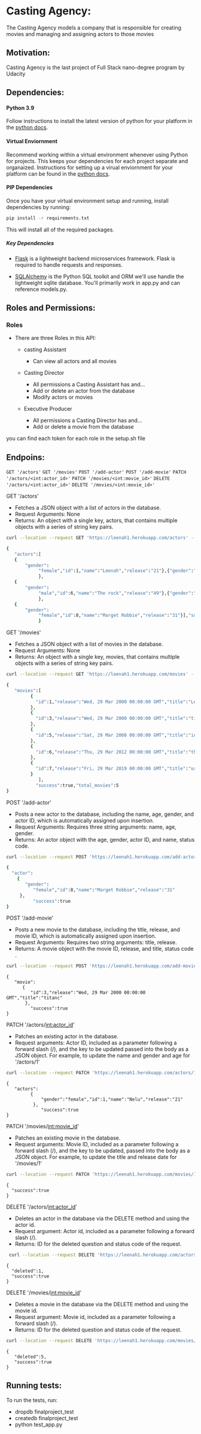 # Casting Agency:
The Casting Agency models a company that is responsible for creating movies and managing and assigning actors to those movies

## Motivation:
Casting Agency is the last project of Full Stack nano-degree program by Udacity

## Dependencies:
#### Python 3.9

Follow instructions to install the latest version of python for your platform in the [python docs](https://docs.python.org/3/using/unix.html#getting-and-installing-the-latest-version-of-python).

#### Virtual Enviornment

Recommend working within a virtual environment whenever using Python for projects. This keeps your dependencies for each project separate and organaized. Instructions for setting up a virual enviornment for your platform can be found in the [python docs](https://packaging.python.org/guides/installing-using-pip-and-virtual-environments/).

#### PIP Dependencies

Once you have your virtual environment setup and running, install dependencies by running:

```bash
pip install -r requirements.txt
```

This will install all of the required packages.

##### Key Dependencies

- [Flask](http://flask.pocoo.org/)  is a lightweight backend microservices framework. Flask is required to handle requests and responses.

- [SQLAlchemy](https://www.sqlalchemy.org/) is the Python SQL toolkit and ORM we'll use handle the lightweight sqlite database. You'll primarily work in app.py and can reference models.py. 

## Roles and Permissions:
### Roles
- There are three Roles in this API:
    - casting Assistant
      - Can view all actors and all movies

    - Casting Director
        - All permissions a Casting Assistant has and…
        - Add or delete an actor from the database
        - Modify actors or movies

    - Executive Producer
        - All permissions a Casting Director has and…
        - Add or delete a movie from the database


you can find each token for each role in the setup.sh file

## Endpoins:

`GET '/actors'`
`GET '/movies'`
`POST '/add-actor'`
`POST '/add-movie'`
`PATCH '/actors/<int:actor_id>'`
`PATCH '/movies/<int:movie_id>'`
`DELETE '/actors/<int:actor_id>'`
`DELETE '/movies/<int:movie_id>'`

GET '/actors'
- Fetches a JSON object with a list of actors in the database.
- Request Arguments: None
- Returns: An object with a single key, actors, that contains multiple objects with a series of string key pairs.
```bash
curl --location --request GET 'https://leenah1.herokuapp.com/actors' --header 'Authorization: Bearer eyJhbGciOiJSUzI1NiIsInR5cCI6IkpXVCIsImtpZCI6ImZQNk0yUUJaQjViZklxUU8tQjZoLSJ9.eyJpc3MiOiJodHRwczovL2lsZWVuYWgudXMuYXV0aDAuY29tLyIsInN1YiI6ImF1dGgwfDYxMTE1NzViOGUzMWQ1MDA2OWY4NzRlYSIsImF1ZCI6ImZwIiwiaWF0IjoxNjMyNDAyMjg2LCJleHAiOjE2MzI0ODg2ODYsImF6cCI6InRMRUVpOEpIelhXWEhxVEJiN1F4V3FRbDNDTHBISGVHIiwic2NvcGUiOiIiLCJwZXJtaXNzaW9ucyI6WyJkZWxldGU6YWN0b3IiLCJkZWxldGU6bW92aWUiLCJnZXQ6YWN0b3JzIiwiZ2V0Om1vdmllcyIsInBhdGNoOmFjdG9ycyIsInBhdGNoOm1vdmllcyIsInBvc3Q6YWN0b3IiLCJwb3N0Om1vdmllIl19.mPPaCGCOBJrKPwoIKuSZRuBzBnoDEZVg_rawR_HFN1E6RQx1ZSM8BDB6V1rob4YVg-WX65Tk7ovyzOnwgUW0uC74q7fBkCRKI2zaOUhWlT35k5_S2tf--jfPeJjs5jzoo0B1tlw6mXBZVvQI0iRVytc1XfG_jWmPIikjGW_lturVqjiO7iBwtF0leax1eRZuT1bdFSqWmb3EAFTEqCluaL-B3c_YeX7tyTZqrt8iAnkcpYxT3mZgIE3yXAheMNg0w5mDroF2_hHTdQIuEoXJ7l67O69jt-PeQ7gpqbKDPzFuzS3AYC5UpVbionryg1-FyqVT1e6VNfh69IItyq-xXg'
```
```bash
{
   "actors":[
   {
       "gender":
            "female","id":1,"name":"Leenah","release":"21"},{"gender":"female","id":5,"name":"Leenah","release":"21"
            },        
   {
       "gender":
            "male","id":6,"name":"The rock","release":"49"},{"gender":"female","id":7,"name":"Selena Gomez","release":"29"
            },
   {
       "gender":
            "female","id":8,"name":"Marget Robbie","release":"31"}],"success":true,"total_actors":8
            }
```


GET '/movies'
- Fetches a JSON object with a list of movies in the database.
- Request Arguments: None
- Returns: An object with a single key, movies, that contains multiple objects with a series of string key pairs.
```bash 
curl --location --request GET 'https://leenah1.herokuapp.com/movies' --header 'Authorization: Bearer eyJhbGciOiJSUzI1NiIsInR5cCI6IkpXVCIsImtpZCI6ImZQNk0yUUJaQjViZklxUU8tQjZoLSJ9.eyJpc3MiOiJodHRwczovL2lsZWVuYWgudXMuYXV0aDAuY29tLyIsInN1YiI6ImF1dGgwfDYxMTE1NzViOGUzMWQ1MDA2OWY4NzRlYSIsImF1ZCI6ImZwIiwiaWF0IjoxNjMyNDAyMjg2LCJleHAiOjE2MzI0ODg2ODYsImF6cCI6InRMRUVpOEpIelhXWEhxVEJiN1F4V3FRbDNDTHBISGVHIiwic2NvcGUiOiIiLCJwZXJtaXNzaW9ucyI6WyJkZWxldGU6YWN0b3IiLCJkZWxldGU6bW92aWUiLCJnZXQ6YWN0b3JzIiwiZ2V0Om1vdmllcyIsInBhdGNoOmFjdG9ycyIsInBhdGNoOm1vdmllcyIsInBvc3Q6YWN0b3IiLCJwb3N0Om1vdmllIl19.mPPaCGCOBJrKPwoIKuSZRuBzBnoDEZVg_rawR_HFN1E6RQx1ZSM8BDB6V1rob4YVg-WX65Tk7ovyzOnwgUW0uC74q7fBkCRKI2zaOUhWlT35k5_S2tf--jfPeJjs5jzoo0B1tlw6mXBZVvQI0iRVytc1XfG_jWmPIikjGW_lturVqjiO7iBwtF0leax1eRZuT1bdFSqWmb3EAFTEqCluaL-B3c_YeX7tyTZqrt8iAnkcpYxT3mZgIE3yXAheMNg0w5mDroF2_hHTdQIuEoXJ7l67O69jt-PeQ7gpqbKDPzFuzS3AYC5UpVbionryg1-FyqVT1e6VNfh69IItyq-xXg'
```
```bash
{
   "movies":[
         {
           "id":1,"release":"Wed, 29 Mar 2000 00:00:00 GMT","title":"Leenah movie"
         },
         {
           "id":3,"release":"Wed, 29 Mar 2000 00:00:00 GMT","title":"titanc"
         },
         {
           "id":5,"release":"Sat, 29 Mar 2008 00:00:00 GMT","title":"inseption"
         },
         {
           "id":6,"release":"Thu, 29 Mar 2012 00:00:00 GMT","title":"the maze runner"
         },
         {
           "id":7,"release":"Fri, 29 Mar 2019 00:00:00 GMT","title":"ush"
         }
            ],
           "success":true,"total_movies":5
}
```

POST '/add-actor'
- Posts a new actor to the database, including the name, age, gender, and actor ID, which is automatically assigned upon insertion.
- Request Arguments: Requires three string arguments: name, age, gender.
- Returns: An actor object with the age, gender, actor ID, and name, status code.
```bash 
curl --location --request POST 'https://leenah1.herokuapp.com/add-actor' --header 'Authorization: Bearer eyJhbGciOiJSUzI1NiIsInR5cCI6IkpXVCIsImtpZCI6ImZQNk0yUUJaQjViZklxUU8tQjZoLSJ9.eyJpc3MiOiJodHRwczovL2lsZWVuYWgudXMuYXV0aDAuY29tLyIsInN1YiI6ImF1dGgwfDYxMTE1NzViOGUzMWQ1MDA2OWY4NzRlYSIsImF1ZCI6ImZwIiwiaWF0IjoxNjMyNDAyMjg2LCJleHAiOjE2MzI0ODg2ODYsImF6cCI6InRMRUVpOEpIelhXWEhxVEJiN1F4V3FRbDNDTHBISGVHIiwic2NvcGUiOiIiLCJwZXJtaXNzaW9ucyI6WyJkZWxldGU6YWN0b3IiLCJkZWxldGU6bW92aWUiLCJnZXQ6YWN0b3JzIiwiZ2V0Om1vdmllcyIsInBhdGNoOmFjdG9ycyIsInBhdGNoOm1vdmllcyIsInBvc3Q6YWN0b3IiLCJwb3N0Om1vdmllIl19.mPPaCGCOBJrKPwoIKuSZRuBzBnoDEZVg_rawR_HFN1E6RQx1ZSM8BDB6V1rob4YVg-WX65Tk7ovyzOnwgUW0uC74q7fBkCRKI2zaOUhWlT35k5_S2tf--jfPeJjs5jzoo0B1tlw6mXBZVvQI0iRVytc1XfG_jWmPIikjGW_lturVqjiO7iBwtF0leax1eRZuT1bdFSqWmb3EAFTEqCluaL-B3c_YeX7tyTZqrt8iAnkcpYxT3mZgIE3yXAheMNg0w5mDroF2_hHTdQIuEoXJ7l67O69jt-PeQ7gpqbKDPzFuzS3AYC5UpVbionryg1-FyqVT1e6VNfh69IItyq-xXg' --header 'Content-Type: application/json' --data-raw '{"name": "Marget Robbie", "age": "31","gender": "female"}'
```
```bash
{ 
  "actor":
    {
       "gender":
          "female","id":8,"name":"Marget Robbie","release":"31"
     },
          "success":true
}
```

POST '/add-movie'
- Posts a new movie to the database, including the title, release, and movie ID, which is automatically assigned upon insertion.
- Request Arguments: Requires two string arguments: title, release.
- Returns: A movie object with the movie ID, release, and title, status code .
```bash 
curl --location --request POST 'https://leenah1.herokuapp.com/add-movie' --header 'Authorization: Bearer eyJhbGciOiJSUzI1NiIsInR5cCI6IkpXVCIsImtpZCI6ImZQNk0yUUJaQjViZklxUU8tQjZoLSJ9.eyJpc3MiOiJodHRwczovL2lsZWVuYWgudXMuYXV0aDAuY29tLyIsInN1YiI6ImF1dGgwfDYxMTE1NzViOGUzMWQ1MDA2OWY4NzRlYSIsImF1ZCI6ImZwIiwiaWF0IjoxNjMyNDAyMjg2LCJleHAiOjE2MzI0ODg2ODYsImF6cCI6InRMRUVpOEpIelhXWEhxVEJiN1F4V3FRbDNDTHBISGVHIiwic2NvcGUiOiIiLCJwZXJtaXNzaW9ucyI6WyJkZWxldGU6YWN0b3IiLCJkZWxldGU6bW92aWUiLCJnZXQ6YWN0b3JzIiwiZ2V0Om1vdmllcyIsInBhdGNoOmFjdG9ycyIsInBhdGNoOm1vdmllcyIsInBvc3Q6YWN0b3IiLCJwb3N0Om1vdmllIl19.mPPaCGCOBJrKPwoIKuSZRuBzBnoDEZVg_rawR_HFN1E6RQx1ZSM8BDB6V1rob4YVg-WX65Tk7ovyzOnwgUW0uC74q7fBkCRKI2zaOUhWlT35k5_S2tf--jfPeJjs5jzoo0B1tlw6mXBZVvQI0iRVytc1XfG_jWmPIikjGW_lturVqjiO7iBwtF0leax1eRZuT1bdFSqWmb3EAFTEqCluaL-B3c_YeX7tyTZqrt8iAnkcpYxT3mZgIE3yXAheMNg0w5mDroF2_hHTdQIuEoXJ7l67O69jt-PeQ7gpqbKDPzFuzS3AYC5UpVbionryg1-FyqVT1e6VNfh69IItyq-xXg' --header 'Content-Type: application/json' --data-raw '{"title":"titanc", "release_date":"2000-3-29"}'
```
```
{
   "movie":
      {
         "id":3,"release":"Wed, 29 Mar 2000 00:00:00 GMT","title":"titanc"
       },
         "success":true
}
```

PATCH '/actors/<int:actor_id>'
- Patches an existing actor in the database.
- Request arguments: Actor ID, included as a parameter following a forward slash (/), and the key to be updated passed into the body as a JSON object. For example, to update the name and gender and age for '/actors/1'
```bash 
curl --location --request PATCH 'https://leenah1.herokuapp.com/actors/1' --header 'Authorization: Bearer eyJhbGciOiJSUzI1NiIsInR5cCI6IkpXVCIsImtpZCI6ImZQNk0yUUJaQjViZklxUU8tQjZoLSJ9.eyJpc3MiOiJodHRwczovL2lsZWVuYWgudXMuYXV0aDAuY29tLyIsInN1YiI6ImF1dGgwfDYxMTE1NzViOGUzMWQ1MDA2OWY4NzRlYSIsImF1ZCI6ImZwIiwiaWF0IjoxNjMyNDAyMjg2LCJleHAiOjE2MzI0ODg2ODYsImF6cCI6InRMRUVpOEpIelhXWEhxVEJiN1F4V3FRbDNDTHBISGVHIiwic2NvcGUiOiIiLCJwZXJtaXNzaW9ucyI6WyJkZWxldGU6YWN0b3IiLCJkZWxldGU6bW92aWUiLCJnZXQ6YWN0b3JzIiwiZ2V0Om1vdmllcyIsInBhdGNoOmFjdG9ycyIsInBhdGNoOm1vdmllcyIsInBvc3Q6YWN0b3IiLCJwb3N0Om1vdmllIl19.mPPaCGCOBJrKPwoIKuSZRuBzBnoDEZVg_rawR_HFN1E6RQx1ZSM8BDB6V1rob4YVg-WX65Tk7ovyzOnwgUW0uC74q7fBkCRKI2zaOUhWlT35k5_S2tf--jfPeJjs5jzoo0B1tlw6mXBZVvQI0iRVytc1XfG_jWmPIikjGW_lturVqjiO7iBwtF0leax1eRZuT1bdFSqWmb3EAFTEqCluaL-B3c_YeX7tyTZqrt8iAnkcpYxT3mZgIE3yXAheMNg0w5mDroF2_hHTdQIuEoXJ7l67O69jt-PeQ7gpqbKDPzFuzS3AYC5UpVbionryg1-FyqVT1e6VNfh69IItyq-xXg' --header 'Content-Type: application/json' --data-raw '{"name":"Nelu", "gender": "female", "age": "21"}'
```
```
{
   "actors":
         {
             "gender":"female","id":1,"name":"Nelu","release":"21"
          },
             "success":true 
}
```

PATCH '/movies/<int:movie_id>'
- Patches an existing movie in the database.
- Request arguments: Movie ID, included as a parameter following a forward slash (/), and the key to be updated, passed into the body as a JSON object. For example, to update the title and release date for '/movies/1'
```bash
curl --location --request PATCH 'https://leenah1.herokuapp.com/movies/1' --header 'Authorization: Bearer eyJhbGciOiJSUzI1NiIsInR5cCI6IkpXVCIsImtpZCI6ImZQNk0yUUJaQjViZklxUU8tQjZoLSJ9.eyJpc3MiOiJodHRwczovL2lsZWVuYWgudXMuYXV0aDAuY29tLyIsInN1YiI6ImF1dGgwfDYxMTE1NzViOGUzMWQ1MDA2OWY4NzRlYSIsImF1ZCI6ImZwIiwiaWF0IjoxNjMyNDAyMjg2LCJleHAiOjE2MzI0ODg2ODYsImF6cCI6InRMRUVpOEpIelhXWEhxVEJiN1F4V3FRbDNDTHBISGVHIiwic2NvcGUiOiIiLCJwZXJtaXNzaW9ucyI6WyJkZWxldGU6YWN0b3IiLCJkZWxldGU6bW92aWUiLCJnZXQ6YWN0b3JzIiwiZ2V0Om1vdmllcyIsInBhdGNoOmFjdG9ycyIsInBhdGNoOm1vdmllcyIsInBvc3Q6YWN0b3IiLCJwb3N0Om1vdmllIl19.mPPaCGCOBJrKPwoIKuSZRuBzBnoDEZVg_rawR_HFN1E6RQx1ZSM8BDB6V1rob4YVg-WX65Tk7ovyzOnwgUW0uC74q7fBkCRKI2zaOUhWlT35k5_S2tf--jfPeJjs5jzoo0B1tlw6mXBZVvQI0iRVytc1XfG_jWmPIikjGW_lturVqjiO7iBwtF0leax1eRZuT1bdFSqWmb3EAFTEqCluaL-B3c_YeX7tyTZqrt8iAnkcpYxT3mZgIE3yXAheMNg0w5mDroF2_hHTdQIuEoXJ7l67O69jt-PeQ7gpqbKDPzFuzS3AYC5UpVbionryg1-FyqVT1e6VNfh69IItyq-xXg' --header 'Content-Type: application/json' --data-raw '{"title":"Nelu", "release_date": "2002-12-23"}'
```
```
{
  "success":true
}
```


DELETE '/actors/<int:actor_id>'
- Deletes an actor in the database via the DELETE method and using the actor id.
- Request argument: Actor id, included as a parameter following a forward slash (/).
- Returns: ID for the deleted question and status code of the request.
```bash 
 curl --location --request DELETE 'https://leenah1.herokuapp.com/actors/1' --header 'Authorization: Bearer eyJhbGciOiJSUzI1NiIsInR5cCI6IkpXVCIsImtpZCI6ImZQNk0yUUJaQjViZklxUU8tQjZoLSJ9.eyJpc3MiOiJodHRwczovL2lsZWVuYWgudXMuYXV0aDAuY29tLyIsInN1YiI6ImF1dGgwfDYxMTE1NzViOGUzMWQ1MDA2OWY4NzRlYSIsImF1ZCI6ImZwIiwiaWF0IjoxNjMyNDAyMjg2LCJleHAiOjE2MzI0ODg2ODYsImF6cCI6InRMRUVpOEpIelhXWEhxVEJiN1F4V3FRbDNDTHBISGVHIiwic2NvcGUiOiIiLCJwZXJtaXNzaW9ucyI6WyJkZWxldGU6YWN0b3IiLCJkZWxldGU6bW92aWUiLCJnZXQ6YWN0b3JzIiwiZ2V0Om1vdmllcyIsInBhdGNoOmFjdG9ycyIsInBhdGNoOm1vdmllcyIsInBvc3Q6YWN0b3IiLCJwb3N0Om1vdmllIl19.mPPaCGCOBJrKPwoIKuSZRuBzBnoDEZVg_rawR_HFN1E6RQx1ZSM8BDB6V1rob4YVg-WX65Tk7ovyzOnwgUW0uC74q7fBkCRKI2zaOUhWlT35k5_S2tf--jfPeJjs5jzoo0B1tlw6mXBZVvQI0iRVytc1XfG_jWmPIikjGW_lturVqjiO7iBwtF0leax1eRZuT1bdFSqWmb3EAFTEqCluaL-B3c_YeX7tyTZqrt8iAnkcpYxT3mZgIE3yXAheMNg0w5mDroF2_hHTdQIuEoXJ7l67O69jt-PeQ7gpqbKDPzFuzS3AYC5UpVbionryg1-FyqVT1e6VNfh69IItyq-xXg'
 ```
 ```
{
   "deleted":1,
   "success":true
}
```

DELETE '/movies/<int:movie_id>'
- Deletes a movie in the database via the DELETE method and using the movie id.
- Request argument: Movie id, included as a parameter following a forward slash (/).
- Returns: ID for the deleted question and status code of the request.
```bash 
curl --location --request DELETE 'https://leenah1.herokuapp.com/movies/5' --header 'Authorization: Bearer eyJhbGciOiJSUzI1NiIsInR5cCI6IkpXVCIsImtpZCI6ImZQNk0yUUJaQjViZklxUU8tQjZoLSJ9.eyJpc3MiOiJodHRwczovL2lsZWVuYWgudXMuYXV0aDAuY29tLyIsInN1YiI6ImF1dGgwfDYxMTE1NzViOGUzMWQ1MDA2OWY4NzRlYSIsImF1ZCI6ImZwIiwiaWF0IjoxNjMyNDAyMjg2LCJleHAiOjE2MzI0ODg2ODYsImF6cCI6InRMRUVpOEpIelhXWEhxVEJiN1F4V3FRbDNDTHBISGVHIiwic2NvcGUiOiIiLCJwZXJtaXNzaW9ucyI6WyJkZWxldGU6YWN0b3IiLCJkZWxldGU6bW92aWUiLCJnZXQ6YWN0b3JzIiwiZ2V0Om1vdmllcyIsInBhdGNoOmFjdG9ycyIsInBhdGNoOm1vdmllcyIsInBvc3Q6YWN0b3IiLCJwb3N0Om1vdmllIl19.mPPaCGCOBJrKPwoIKuSZRuBzBnoDEZVg_rawR_HFN1E6RQx1ZSM8BDB6V1rob4YVg-WX65Tk7ovyzOnwgUW0uC74q7fBkCRKI2zaOUhWlT35k5_S2tf--jfPeJjs5jzoo0B1tlw6mXBZVvQI0iRVytc1XfG_jWmPIikjGW_lturVqjiO7iBwtF0leax1eRZuT1bdFSqWmb3EAFTEqCluaL-B3c_YeX7tyTZqrt8iAnkcpYxT3mZgIE3yXAheMNg0w5mDroF2_hHTdQIuEoXJ7l67O69jt-PeQ7gpqbKDPzFuzS3AYC5UpVbionryg1-FyqVT1e6VNfh69IItyq-xXg'
```
```
{
   "deleted":5,
   "success":true
}
```

## Running tests:
To run the tests, run:

- dropdb finalproject_test
- createdb finalproject_test
- python test_app.py
